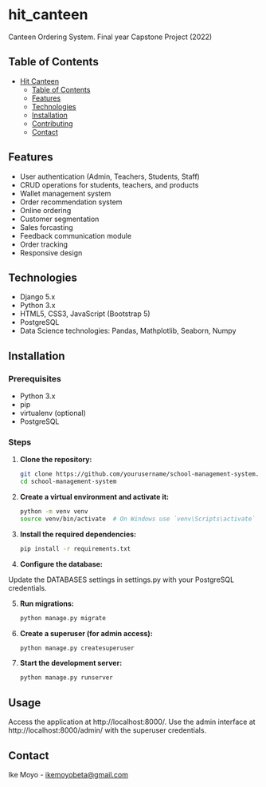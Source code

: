# hit_canteen
Canteen Ordering System. Final year Capstone Project (2022)

## Table of Contents

- [Hit Canteen](#hit-canteen)
  - [Table of Contents](#table-of-contents)
  - [Features](#features)
  - [Technologies](#technologies)
  - [Installation](#installation)
  - [Contributing](#contributing)
  - [Contact](#contact)

## Features

- User authentication (Admin, Teachers, Students, Staff)
- CRUD operations for students, teachers, and products
- Wallet management system
- Order recommendation system
- Online ordering
- Customer segmentation
- Sales forcasting
- Feedback communication module
- Order tracking
- Responsive design

## Technologies

- Django 5.x
- Python 3.x
- HTML5, CSS3, JavaScript (Bootstrap 5)
- PostgreSQL
- Data Science technologies: Pandas, Mathplotlib, Seaborn, Numpy

## Installation

### Prerequisites

- Python 3.x
- pip
- virtualenv (optional)
- PostgreSQL

### Steps

1. **Clone the repository:**

   ```bash
   git clone https://github.com/yourusername/school-management-system.git
   cd school-management-system

2. **Create a virtual environment and activate it:**

   ```bash
   python -m venv venv
   source venv/bin/activate  # On Windows use `venv\Scripts\activate`
   
3. **Install the required dependencies:**

   ```bash
   pip install -r requirements.txt
   
4. **Configure the database:**

  Update the DATABASES settings in settings.py with your PostgreSQL credentials.
   
5. **Run migrations:**

   ```bash
   python manage.py migrate

6. **Create a superuser (for admin access):**

   ```bash
   python manage.py createsuperuser

6. **Start the development server:**

   ```bash
   python manage.py runserver

## Usage
Access the application at http://localhost:8000/.
Use the admin interface at http://localhost:8000/admin/ with the superuser credentials.

## Contact
Ike Moyo - ikemoyobeta@gmail.com



